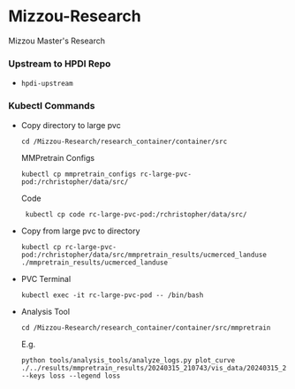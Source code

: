 # Mizzou-Research
Mizzou Master's Research


### Upstream to HPDI Repo
 - ```hpdi-upstream```

 

### Kubectl Commands
 - Copy directory to large pvc
    ```console
    cd /Mizzou-Research/research_container/container/src
    ```
    MMPretrain Configs
    ```
    kubectl cp mmpretrain_configs rc-large-pvc-pod:/rchristopher/data/src/
    ```
    Code
                  
                  
                  
                  
                  
   ```
    kubectl cp code rc-large-pvc-pod:/rchristopher/data/src/
    ```

 - Copy from large pvc to directory
   ```console
   kubectl cp rc-large-pvc-pod:/rchristopher/data/src/mmpretrain_results/ucmerced_landuse ./mmpretrain_results/ucmerced_landuse
   ```

 - PVC Terminal
    ```console
    kubectl exec -it rc-large-pvc-pod -- /bin/bash
    ```

- Analysis Tool
    ```console
    cd /Mizzou-Research/research_container/container/src/mmpretrain
    ```
    E.g.
    ```
    python tools/analysis_tools/analyze_logs.py plot_curve ./../results/mmpretrain_results/20240315_210743/vis_data/20240315_210743.json --keys loss --legend loss
    ```
